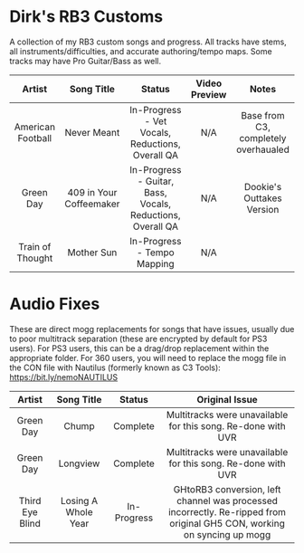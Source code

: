 # Dirk's RB3 Customs
A collection of my RB3 custom songs and progress. All tracks have stems, all instruments/difficulties, and accurate authoring/tempo maps. Some tracks may have Pro Guitar/Bass as well.

| Artist | Song Title | Status | Video Preview | Notes |
| :--------: | :-------: | :---------------: | :------------: | :------------: |
| American Football | Never Meant | In-Progress - Vet Vocals, Reductions, Overall QA | N/A | Base from C3, completely overhaualed |
| Green Day | 409 in Your Coffeemaker | In-Progress - Guitar, Bass, Vocals, Reductions, Overall QA | N/A | Dookie's Outtakes Version |
| Train of Thought | Mother Sun | In-Progress - Tempo Mapping | N/A |  |

# Audio Fixes
These are direct mogg replacements for songs that have issues, usually due to poor multitrack separation (these are encrypted by default for PS3 users). For PS3 users, this can be a drag/drop replacement within the appropriate folder. For 360 users, you will need to replace the mogg file in the CON file with Nautilus (formerly known as C3 Tools): https://bit.ly/nemoNAUTILUS

| Artist | Song Title | Status | Original Issue |
| :--------: | :-------: | :---------------: | :------------: |
| Green Day | Chump | Complete | Multitracks were unavailable for this song. Re-done with UVR |
| Green Day | Longview | Complete | Multitracks were unavailable for this song. Re-done with UVR |
| Third Eye Blind | Losing A Whole Year | In-Progress | GHtoRB3 conversion, left channel was processed incorrectly. Re-ripped from original GH5 CON, working on syncing up mogg |
